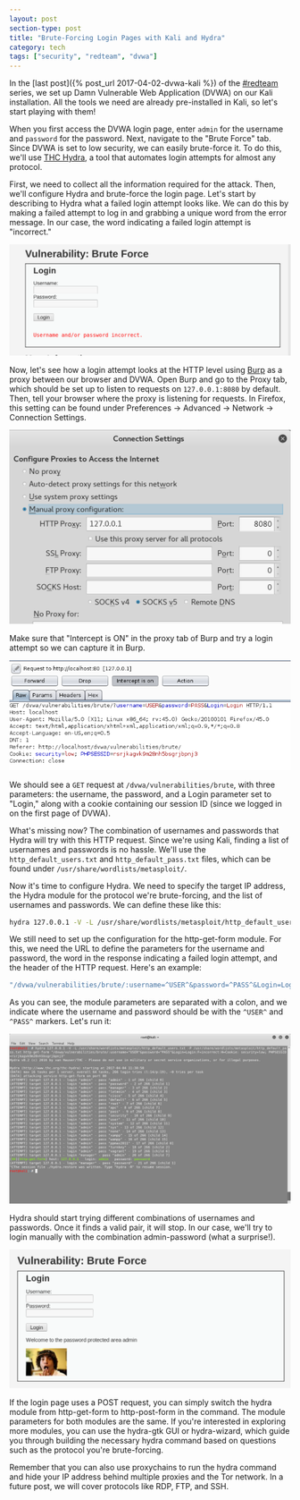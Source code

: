 ```yaml
---
layout: post
section-type: post
title: "Brute-Forcing Login Pages with Kali and Hydra"
category: tech
tags: ["security", "redteam", "dvwa"]
---
```


In the [last post]({% post_url 2017-04-02-dvwa-kali %}) of the
[#redteam](/tags/redteam.html) series, we set up Damn Vulnerable Web Application
(DVWA) on our Kali installation. All the tools we need are already pre-installed
in Kali, so let's start playing with them!

When you first access the DVWA login page, enter `admin` for the username and
`password` for the password. Next, navigate to the "Brute Force" tab. Since DVWA
is set to low security, we can easily brute-force it. To do this, we'll use
[THC Hydra](https://www.kali.org/tools/hydra/), a tool that automates login
attempts for almost any protocol.

First, we need to collect all the information required for the attack. Then,
we'll configure Hydra and brute-force the login page. Let's start by describing
to Hydra what a failed login attempt looks like. We can do this by making a
failed attempt to log in and grabbing a unique word from the error message. In
our case, the word indicating a failed login attempt is "incorrect."

![info-gathering](/img/posts/brute-force/info-gathering.png)

Now, let's see how a login attempt looks at the HTTP level using
[Burp](https://portswigger.net/burp/) as a proxy between our browser and DVWA.
Open Burp and go to the Proxy tab, which should be set up to listen to requests
on `127.0.0.1:8080` by default. Then, tell your browser where the proxy is
listening for requests. In Firefox, this setting can be found under Preferences
-> Advanced -> Network -> Connection Settings.

![ff-proxy](/img/posts/brute-force/ff-proxy.png)

Make sure that "Intercept is ON" in the proxy tab of Burp and try a login
attempt so we can capture it in Burp.

![burp](/img/posts/brute-force/burp.png)

We should see a `GET` request at `/dvwa/vulnerabilities/brute`, with three
parameters: the username, the password, and a Login parameter set to "Login,"
along with a cookie containing our session ID (since we logged in on the first
page of DVWA).

What's missing now? The combination of usernames and passwords that Hydra will
try with this HTTP request. Since we're using Kali, finding a list of usernames
and passwords is no hassle. We'll use the `http_default_users.txt` and
`http_default_pass.txt` files, which can be found under
`/usr/share/wordlists/metasploit/`.

Now it's time to configure Hydra. We need to specify the target IP address, the
Hydra module for the protocol we're brute-forcing, and the list of usernames and
passwords. We can define these like this:

```bash
hydra 127.0.0.1 -V -L /usr/share/wordlists/metasploit/http_default_users.txt -P /usr/share/wordlists/metasploit/http_default_pass.txt http-get-form # -V for verbose output
```

We still need to set up the configuration for the http-get-form module. For
this, we need the URL to define the parameters for the username and password,
the word in the response indicating a failed login attempt, and the header of
the HTTP request. Here's an example:

```bash
"/dvwa/vulnerabilities/brute/:username=^USER^&password=^PASS^&Login=Login:F=incorrect:H=Cookie: security=low; PHPSESSID=rsrjkagvk9m28nh5bsgrjbpnj3"
```

As you can see, the module parameters are separated with a colon, and we
indicate where the username and password should be with the `^USER^` and
`^PASS^` markers. Let's run it:

![hydra](/img/posts/brute-force/hydra.png)

Hydra should start trying different combinations of usernames and passwords.
Once it finds a valid pair, it will stop. In our case, we'll try to login
manually with the combination admin-password (what a surprise!).

![boom](/img/posts/brute-force/boom.png)

If the login page uses a POST request, you can simply switch the hydra module
from http-get-form to http-post-form in the command. The module parameters for
both modules are the same. If you're interested in exploring more modules, you
can use the hydra-gtk GUI or hydra-wizard, which guide you through building the
necessary hydra command based on questions such as the protocol you're
brute-forcing.

Remember that you can also use proxychains to run the hydra command and hide
your IP address behind multiple proxies and the Tor network. In a future post,
we will cover protocols like RDP, FTP, and SSH.
